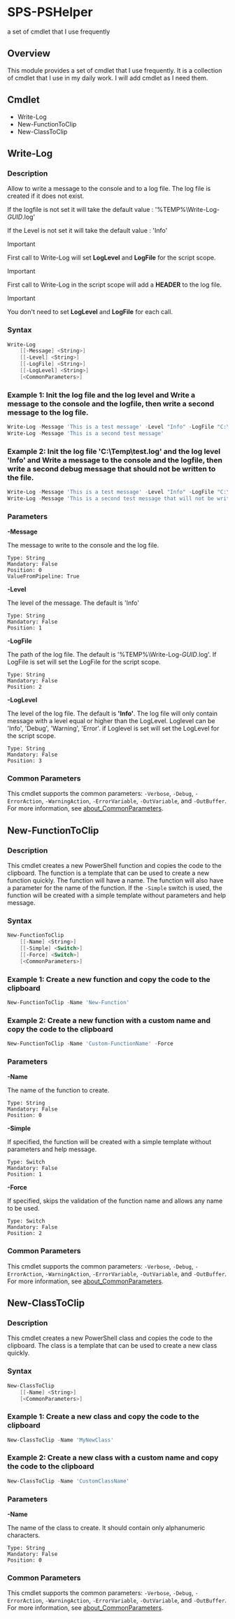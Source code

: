 # SPS-PSHelper
 a set of cmdlet that I use frequently

## Overview
This module provides a set of cmdlet that I use frequently. It is a collection of cmdlet that I use in my daily work. I will add cmdlet as I need them.

## Cmdlet
- Write-Log
- New-FunctionToClip
- New-ClassToClip

## Write-Log

### Description

Allow to write a message to the console and to a log file. The log file is created if it does not exist.

If the logfile is not set it will take the default value : '%TEMP%\Write-Log-*GUID*.log'

If the Level is not set it will take the default value : 'Info'

> [!IMPORTANT]
> First call to Write-Log will set **LogLevel** and **LogFile** for the script scope. 

> [!IMPORTANT]
> First call to Write-Log in the script scope will add a **HEADER** to the log file.

> [!IMPORTANT]
> You don't need to set **LogLevel** and **LogFile** for each call. 

### Syntax
```powershell
Write-Log 
    [[-Message] <String>] 
    [[-Level] <String>] 
    [[-LogFile] <String>]
    [[-LogLevel] <String>]
    [<CommonParameters>]
```
### Example 1: Init the log file and the log level and Write a message to the console and the logfile, then write a second message to the log file.

```powershell
Write-Log -Message 'This is a test message' -Level "Info" -LogFile "C:\Temp\test.log" -LogLevel "Info"
Write-Log -Message 'This is a second test message'
```
### Example 2: Init the log file 'C:\Temp\test.log' and the log level 'Info' and Write a message to the console and the logfile, then write a second debug message that should not be written to the file.

```powershell
Write-Log -Message 'This is a test message' -Level "Info" -LogFile "C:\Temp\test.log" -LogLevel "Info"
Write-Log -Message 'This is a second test message that will not be written' -Level "Debug"
```
### Parameters
**\-Message**

The message to write to the console and the log file.

    Type: String
    Mandatory: False
    Position: 0
    ValueFromPipeline: True

**\-Level**

The level of the message. The default is 'Info'

    Type: String
    Mandatory: False
    Position: 1

**\-LogFile**

The path of the log file. The default is '%TEMP%\Write-Log-*GUID*.log'. If LogFile is set will set the LogFile for the script scope.

    Type: String
    Mandatory: False
    Position: 2

**\-LogLevel**

The level of the log file. The default is **'Info'**. The log file will only contain message with a level equal or higher than the LogLevel. Loglevel can be 'Info', 'Debug', 'Warning', 'Error'. if Loglevel is set will set the LogLevel for the script scope.

    Type: String
    Mandatory: False
    Position: 3
### Common Parameters
This cmdlet supports the common parameters: `-Verbose`, `-Debug`, `-ErrorAction`, `-WarningAction`, `-ErrorVariable`, `-OutVariable`, and `-OutBuffer`. For more information, see [about_CommonParameters](https://go.microsoft.com/fwlink/?LinkID=113216).

## New-FunctionToClip
### Description
This cmdlet creates a new PowerShell function and copies the code to the clipboard. The function is a template that can be used to create a new function quickly. The function will have a name. The function will also have a parameter for the name of the function. If the `-Simple` switch is used, the function will be created with a simple template without parameters and help message.
### Syntax
```powershell
New-FunctionToClip
    [[-Name] <String>]
    [[-Simple] <Switch>]
    [[-Force] <Switch>]
    [<CommonParameters>]
```
### Example 1: Create a new function and copy the code to the clipboard
```powershell
New-FunctionToClip -Name 'New-Function'
```
### Example 2: Create a new function with a custom name and copy the code to the clipboard
```powershell
New-FunctionToClip -Name 'Custom-FunctionName' -Force
```
### Parameters
**\-Name**

The name of the function to create.

    Type: String
    Mandatory: False
    Position: 0

**\-Simple**

If specified, the function will be created with a simple template without parameters and help message.

    Type: Switch
    Mandatory: False
    Position: 1

**\-Force**

If specified, skips the validation of the function name and allows any name to be used.

    Type: Switch
    Mandatory: False
    Position: 2

### Common Parameters
This cmdlet supports the common parameters: `-Verbose`, `-Debug`, `-ErrorAction`, `-WarningAction`, `-ErrorVariable`, `-OutVariable`, and `-OutBuffer`. For more information, see [about_CommonParameters](https://go.microsoft.com/fwlink/?LinkID=113216).
## New-ClassToClip
### Description
This cmdlet creates a new PowerShell class and copies the code to the clipboard. The class is a template that can be used to create a new class quickly.
### Syntax
```powershell
New-ClassToClip
    [[-Name] <String>]
    [<CommonParameters>]
```
### Example 1: Create a new class and copy the code to the clipboard
```powershell
New-ClassToClip -Name 'MyNewClass'
```
### Example 2: Create a new class with a custom name and copy the code to the clipboard
```powershell
New-ClassToClip -Name 'CustomClassName'
```
### Parameters
**\-Name**

The name of the class to create. It should contain only alphanumeric characters.

    Type: String
    Mandatory: False
    Position: 0

### Common Parameters
This cmdlet supports the common parameters: `-Verbose`, `-Debug`, `-ErrorAction`, `-WarningAction`, `-ErrorVariable`, `-OutVariable`, and `-OutBuffer`. For more information, see [about_CommonParameters](https://go.microsoft.com/fwlink/?LinkID=113216).

